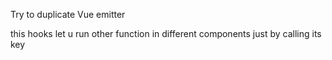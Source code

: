 Try to duplicate Vue emitter

this hooks let u run other function in different components just by calling its key
